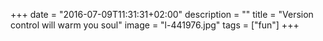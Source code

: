 +++
date = "2016-07-09T11:31:31+02:00"
description = ""
title = "Version control will warm you soul"
image = "l-441976.jpg"
tags = ["fun"]
+++


